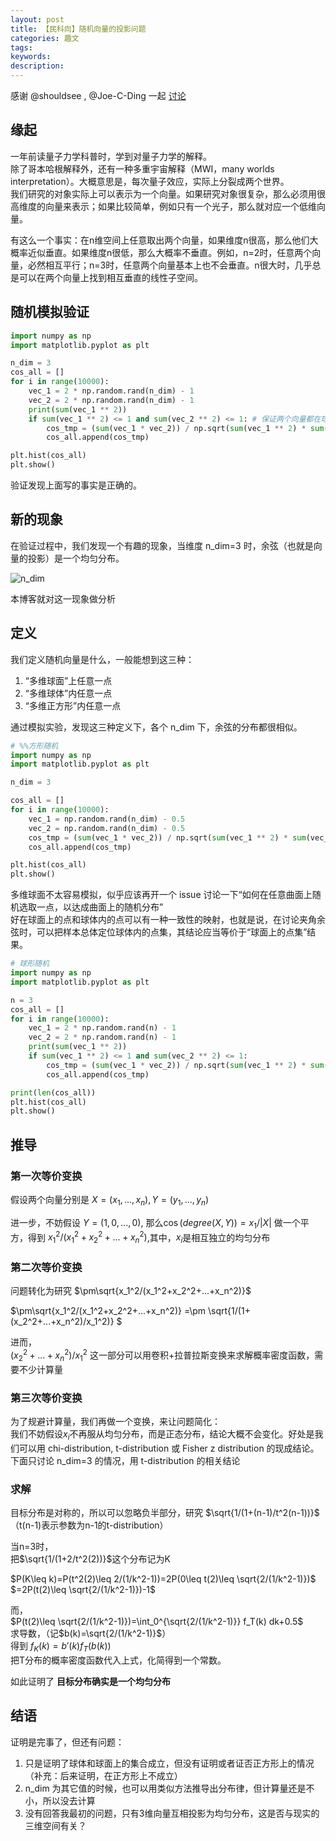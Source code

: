 ```yaml
---
layout: post
title: 【民科向】随机向量的投影问题
categories: 趣文
tags:
keywords:
description:
---
```


感谢 @shouldsee , @Joe-C-Ding 一起 [讨论](https://github.com/MathAndAlgo/DiscussionBoard)

## 缘起
一年前读量子力学科普时，学到对量子力学的解释。  
除了哥本哈根解释外，还有一种多重宇宙解释（MWI，many worlds interpretation）。大概意思是，每次量子效应，实际上分裂成两个世界。  
我们研究的对象实际上可以表示为一个向量。如果研究对象很复杂，那么必须用很高维度的向量来表示；如果比较简单，例如只有一个光子，那么就对应一个低维向量。  


有这么一个事实：在n维空间上任意取出两个向量，如果维度n很高，那么他们大概率近似垂直。如果维度n很低，那么大概率不垂直。例如，n=2时，任意两个向量，必然相互平行；n=3时，任意两个向量基本上也不会垂直。n很大时，几乎总是可以在两个向量上找到相互垂直的线性子空间。

## 随机模拟验证

```py
import numpy as np
import matplotlib.pyplot as plt

n_dim = 3
cos_all = []
for i in range(10000):
    vec_1 = 2 * np.random.rand(n_dim) - 1
    vec_2 = 2 * np.random.rand(n_dim) - 1
    print(sum(vec_1 ** 2))
    if sum(vec_1 ** 2) <= 1 and sum(vec_2 ** 2) <= 1: # 保证两个向量都在球面上
        cos_tmp = (sum(vec_1 * vec_2)) / np.sqrt(sum(vec_1 ** 2) * sum(vec_2 ** 2))
        cos_all.append(cos_tmp)

plt.hist(cos_all)
plt.show()
```
验证发现上面写的事实是正确的。

## 新的现象

在验证过程中，我们发现一个有趣的现象，当维度 n_dim=3 时，余弦（也就是向量的投影）是一个均匀分布。

![n_dim](https://user-images.githubusercontent.com/8034156/62821516-0ff4aa00-bb6e-11e9-83ad-9a7359393ae0.png)

本博客就对这一现象做分析

## 定义
我们定义随机向量是什么，一般能想到这三种：
1. “多维球面”上任意一点
2. “多维球体”内任意一点
3. “多维正方形”内任意一点


通过模拟实验，发现这三种定义下，各个 n_dim 下，余弦的分布都很相似。  
```py
# %%方形随机
import numpy as np
import matplotlib.pyplot as plt

n_dim = 3

cos_all = []
for i in range(10000):
    vec_1 = np.random.rand(n_dim) - 0.5
    vec_2 = np.random.rand(n_dim) - 0.5
    cos_tmp = (sum(vec_1 * vec_2)) / np.sqrt(sum(vec_1 ** 2) * sum(vec_2 ** 2))
    cos_all.append(cos_tmp)

plt.hist(cos_all)
plt.show()
```

多维球面不太容易模拟，似乎应该再开一个 issue 讨论一下“如何在任意曲面上随机选取一点，以达成曲面上的随机分布”  
好在球面上的点和球体内的点可以有一种一致性的映射，也就是说，在讨论夹角余弦时，可以把样本总体定位球体内的点集，其结论应当等价于“球面上的点集”结果。  

```py
# 球形随机
import numpy as np
import matplotlib.pyplot as plt

n = 3
cos_all = []
for i in range(10000):
    vec_1 = 2 * np.random.rand(n) - 1
    vec_2 = 2 * np.random.rand(n) - 1
    print(sum(vec_1 ** 2))
    if sum(vec_1 ** 2) <= 1 and sum(vec_2 ** 2) <= 1:
        cos_tmp = (sum(vec_1 * vec_2)) / np.sqrt(sum(vec_1 ** 2) * sum(vec_2 ** 2))
        cos_all.append(cos_tmp)

print(len(cos_all))
plt.hist(cos_all)
plt.show()
```

## 推导

### 第一次等价变换
假设两个向量分别是 $X=(x_1,...,x_n), Y=(y_1,...,y_n)$  


进一步，不妨假设 $Y=(1,0,...,0)$,
那么$\cos(degree(X,Y))=x_1/|X|$
做一个平方，得到 $x_1^2/(x_1^2+x_2^2+...+x_n^2)$,其中，$x_i$是相互独立的均匀分布

### 第二次等价变换

问题转化为研究 $\pm\sqrt{x_1^2/(x_1^2+x_2^2+...+x_n^2)}$  


$\pm\sqrt{x_1^2/(x_1^2+x_2^2+...+x_n^2)}
=\pm \sqrt{1/(1+(x_2^2+...+x_n^2)/x_1^2)}
$

进而，  
$(x_2^2+...+x_n^2)/x_1^2$ 这一部分可以用卷积+拉普拉斯变换来求解概率密度函数，需要不少计算量

### 第三次等价变换
为了规避计算量，我们再做一个变换，来让问题简化：  
我们不妨假设$x_i$不再服从均匀分布，而是正态分布，结论大概不会变化。好处是我们可以用 chi-distribution, t-distribution 或 Fisher z distribution 的现成结论。  
下面只讨论 n_dim=3 的情况，用 t-distribution 的相关结论

### 求解
目标分布是对称的，所以可以忽略负半部分，研究 $\sqrt{1/(1+(n-1)/t^2(n-1))}$  
（t(n-1)表示参数为n-1的t-distribution）

当n=3时，  
把$\sqrt{1/(1+2/t^2(2))}$这个分布记为K


$P(K\leq k)=P(t^2(2)\leq 2/(1/k^2-1))=2P(0\leq t(2)\leq \sqrt{2/(1/k^2-1)})$
$=2P(t(2)\leq \sqrt{2/(1/k^2-1)})-1$

而，  
$P(t(2)\leq \sqrt{2/(1/k^2-1)})=\int_0^{\sqrt{2/(1/k^2-1)}} f_T(k) dk+0.5$  
求导数，（记$b(k)=\sqrt{2/(1/k^2-1)}$）  
得到 $f_K(k)=b'(k)f_T(b(k))$  
把T分布的概率密度函数代入上式，化简得到一个常数。

如此证明了 **目标分布确实是一个均匀分布**


## 结语
证明是完事了，但还有问题：
1. 只是证明了球体和球面上的集合成立，但没有证明或者证否正方形上的情况（补充：后来证明，在正方形上不成立）
2. n_dim 为其它值的时候，也可以用类似方法推导出分布律，但计算量还是不小，所以没去计算
3. 没有回答我最初的问题，只有3维向量互相投影为均匀分布，这是否与现实的三维空间有关？
